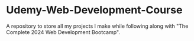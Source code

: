 # Udemy-Web-Development-Course
A repository to store all my projects I make while following along with "The Complete 2024 Web Development Bootcamp".
